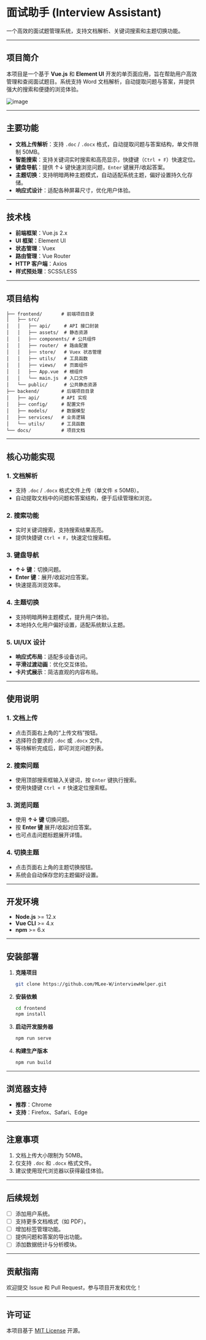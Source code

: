 
# **面试助手 (Interview Assistant)**  
一个高效的面试题管理系统，支持文档解析、关键词搜索和主题切换功能。

---

## **项目简介**  
本项目是一个基于 **Vue.js** 和 **Element UI** 开发的单页面应用，旨在帮助用户高效管理和查阅面试题目。系统支持 Word 文档解析，自动提取问题与答案，并提供强大的搜索和便捷的浏览体验。

![image](https://github.com/user-attachments/assets/24fa0f7b-fc9e-4e0c-a6b5-4f211cb43ac1)


---

## **主要功能**
- **文档上传解析**：支持 `.doc` / `.docx` 格式，自动提取问题与答案结构，单文件限制 50MB。
- **智能搜索**：支持关键词实时搜索和高亮显示，快捷键（`Ctrl + F`）快速定位。
- **键盘导航**：提供 ↑↓ 键快速浏览问题，`Enter` 键展开/收起答案。
- **主题切换**：支持明暗两种主题模式，自动适配系统主题，偏好设置持久化存储。
- **响应式设计**：适配各种屏幕尺寸，优化用户体验。

---

## **技术栈**
- **前端框架**：Vue.js 2.x  
- **UI 框架**：Element UI  
- **状态管理**：Vuex  
- **路由管理**：Vue Router  
- **HTTP 客户端**：Axios  
- **样式预处理**：SCSS/LESS  

---

## **项目结构**  
```
├── frontend/       # 前端项目目录
│   ├── src/
│   │   ├── api/     # API 接口封装
│   │   ├── assets/  # 静态资源
│   │   ├── components/ # 公共组件
│   │   ├── router/  # 路由配置
│   │   ├── store/   # Vuex 状态管理
│   │   ├── utils/   # 工具函数
│   │   ├── views/   # 页面组件
│   │   ├── App.vue  # 根组件
│   │   └── main.js  # 入口文件
│   └── public/      # 公共静态资源
├── backend/        # 后端项目目录
│   ├── api/        # API 实现
│   ├── config/     # 配置文件
│   ├── models/     # 数据模型
│   ├── services/   # 业务逻辑
│   └── utils/      # 工具函数
└── docs/           # 项目文档
```

---

## **核心功能实现**

### **1. 文档解析**
- 支持 `.doc` / `.docx` 格式文件上传（单文件 ≤ 50MB）。
- 自动提取文档中的问题和答案结构，便于后续管理和浏览。

### **2. 搜索功能**
- 实时关键词搜索，支持搜索结果高亮。
- 提供快捷键 `Ctrl + F`，快速定位搜索框。

### **3. 键盘导航**
- **↑↓ 键**：切换问题。
- **Enter 键**：展开/收起对应答案。
- 快速提高浏览效率。

### **4. 主题切换**
- 支持明暗两种主题模式，提升用户体验。
- 本地持久化用户偏好设置，适配系统默认主题。

### **5. UI/UX 设计**
- **响应式布局**：适配多设备访问。
- **平滑过渡动画**：优化交互体验。
- **卡片式展示**：简洁直观的内容布局。

---

## **使用说明**

### **1. 文档上传**
- 点击页面右上角的“上传文档”按钮。
- 选择符合要求的 `.doc` 或 `.docx` 文件。
- 等待解析完成后，即可浏览问题列表。

### **2. 搜索问题**
- 使用顶部搜索框输入关键词，按 `Enter` 键执行搜索。
- 使用快捷键 `Ctrl + F` 快速定位搜索框。

### **3. 浏览问题**
- 使用 **↑↓ 键** 切换问题。
- 按 **Enter 键** 展开/收起对应答案。
- 也可点击问题标题展开详情。

### **4. 切换主题**
- 点击页面右上角的主题切换按钮。
- 系统会自动保存您的主题偏好设置。

---

## **开发环境**

- **Node.js** >= 12.x  
- **Vue CLI** >= 4.x  
- **npm** >= 6.x  

---

## **安装部署**

1. **克隆项目**
   ```bash
   git clone https://github.com/MLee-W/interviewHelper.git
   ```

2. **安装依赖**
   ```bash
   cd frontend
   npm install
   ```

3. **启动开发服务器**
   ```bash
   npm run serve
   ```

4. **构建生产版本**
   ```bash
   npm run build
   ```

---

## **浏览器支持**
- **推荐**：Chrome  
- **支持**：Firefox、Safari、Edge  

---

## **注意事项**
1. 文档上传大小限制为 50MB。  
2. 仅支持 `.doc` 和 `.docx` 格式文件。  
3. 建议使用现代浏览器以获得最佳体验。  

---

## **后续规划**
- [ ] 添加用户系统。  
- [ ] 支持更多文档格式（如 PDF）。  
- [ ] 增加标签管理功能。  
- [ ] 提供问题和答案的导出功能。  
- [ ] 添加数据统计与分析模块。  

---

## **贡献指南**
欢迎提交 Issue 和 Pull Request，参与项目开发和优化！

---

## **许可证**
本项目基于 [MIT License](LICENSE) 开源。
